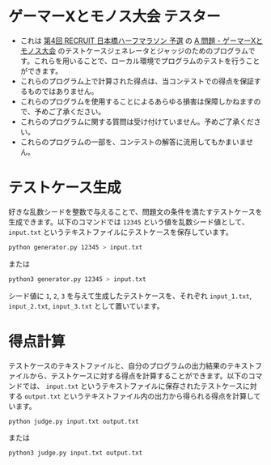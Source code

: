 # ゲーマーXとモノス大会 テスター

* これは
[第4回 RECRUIT 日本橋ハーフマラソン 予選](https://atcoder.jp/contests/rcl-contest-2020-qual)
の
[A 問題 - ゲーマーXとモノス大会](https://atcoder.jp/contests/rcl-contest-2020-qual/tasks/rcl_contest_2020_qual_a)
のテストケースジェネレータとジャッジのためのプログラムです。これらを用いることで、ローカル環境でプログラムのテストを行うことができます。
* これらのプログラム上で計算された得点は、当コンテストでの得点を保証するものではありません。
* これらのプログラムを使用することによるあらゆる損害は保障しかねますので、予めご了承ください。
* これらのプログラムに関する質問は受け付けていません。予めご了承ください。
* これらのプログラムの一部を、コンテストの解答に流用してもかまいません。

# テストケース生成
好きな乱数シードを整数で与えることで、問題文の条件を満たすテストケースを生成できます。以下のコマンドでは `12345` という値を乱数シード値として、`input.txt` というテキストファイルにテストケースを保存しています。

```bash
python generator.py 12345 > input.txt
```
または
```bash
python3 generator.py 12345 > input.txt
```

シード値に `1`, `2`, `3` を与えて生成したテストケースを、それぞれ `input_1.txt`, `input_2.txt`, `input_3.txt` として置いています。

# 得点計算
テストケースのテキストファイルと、自分のプログラムの出力結果のテキストファイルから、テストケースに対する得点を計算することができます。以下のコマンドでは、 `input.txt` というテキストファイルに保存されたテストケースに対する `output.txt` というテキストファイル内の出力から得られる得点を計算しています。

```bash
python judge.py input.txt output.txt
```
または
```bash
python3 judge.py input.txt output.txt
```
